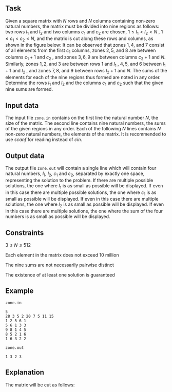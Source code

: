 ## Task

Given a square matrix with $N$ rows and $N$ columns containing non-zero natural numbers, the matrix must be divided into nine regions as follows: two rows $l_{1}$ and $l_{2}$ and two columns $c_{1}$ and $c_{2}$ are chosen, $1 \leq l_{1} < l_{2} < N$ , $1 \leq c_{1} < c_{2} < N$, and the matrix is cut along these rows and columns, as shown in the figure below: It can be observed that zones $1, 4$, and $7$ consist of all elements from the first $c_{1}$ columns, zones $2, 5$, and $8$ are between columns $c_{1} +1$ and $c_{2}$ , and zones $3, 6, 9$ are between columns $c_{2} +1$ and $N$. Similarly, zones $1, 2$, and $3$ are between rows $1$ and $l_{1}$ , $4, 5$, and $6$ between $l_{1} +1$ and $l_{2}$ , and zones $7, 8$, and $9$ between rows $l_{2} +1$ and $N$. The sums of the elements for each of the nine regions thus formed are noted in any order. Determine the rows $l_{1}$ and $l_{2}$ and the columns $c_{1}$ and $c_{2}$ such that the given nine sums are formed.

## Input data

The input file `zone.in` contains on the first line the natural number $N$, the size of the matrix. The second line contains nine natural numbers, the sums of the given regions in any order. Each of the following $N$ lines contains $N$ non-zero natural numbers, the elements of the matrix. It is recommended to use $scanf$ for reading instead of $cin$.

## Output data

The output file `zone.out` will contain a single line which will contain four natural numbers, $l_{1}$, $l_{2}$, $c_{1}$ and $c_{2}$, separated by exactly one space, representing the solution to the problem. If there are multiple possible solutions, the one where $l_{1}$ is as small as possible will be displayed. If even in this case there are multiple possible solutions, the one where $c_{1}$ is as small as possible will be displayed. If even in this case there are multiple solutions, the one where $l_{2}$ is as small as possible will be displayed. If even in this case there are multiple solutions, the one where the sum of the four numbers is as small as possible will be displayed.

## Constraints

$3 \leq N \leq 512$ 

Each element in the matrix does not exceed $10$ million 

The nine sums are not necessarily pairwise distinct 

The existence of at least one solution is guaranteed 

## Example

`zone.in` 

```
5 
28 3 5 2 20 7 5 11 15 
1 2 5 6 1 
5 6 1 3 3 
9 8 1 4 5 
8 5 2 1 6 
1 6 3 2 2 
```

`zone.out` 

```
1 3 2 3 
```

## Explanation

The matrix will be cut as follows: